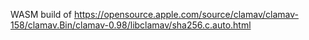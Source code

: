 WASM build of https://opensource.apple.com/source/clamav/clamav-158/clamav.Bin/clamav-0.98/libclamav/sha256.c.auto.html